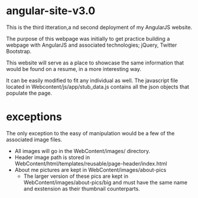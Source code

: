 # angular-site-v3.0

This is the third itteration,a nd second deployment of my AngularJS website.

The purpose of this webpage was initially to get practice building a webpage with AngularJS and associated technologies; jQuery, Twitter Bootstrap.

This website will serve as a place to showcase the same information that would be found on a resume, in a more interesting way.

It can be easily modified to fit any individual as well.  The javascript file located in Webcontent/js/app/stub_data.js contains all the json objects that populate the page.

# exceptions

The only exception to the easy of manipulation would be a few of the associated image files.

- All images will go in the WebContent/images/ directory.
- Header image path is stored in WebContent/html/templates/reusable/page-header/index.html
- About me pictures are kept in WebContent/images/about-pics
    + The larger version of these pics are kept in WebContent/images/about-pics/big and must have the same name and exstension as their thumbnail counterparts.